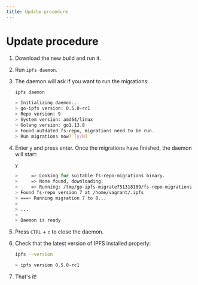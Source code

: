 ```yaml
---
title: Update procedure
---
```


# Update procedure

1. Download the new build and run it.
2. Run `ipfs daemon`.
3. The daemon will ask if you want to run the migrations:

   ```bash
   ipfs daemon

   > Initializing daemon...
   > go-ipfs version: 0.5.0-rc1
   > Repo version: 9
   > System version: amd64/linux
   > Golang version: go1.13.8
   > Found outdated fs-repo, migrations need to be run.
   > Run migrations now? [y/N]
   ```

4. Enter `y` and press enter. Once the migrations have finished, the daemon will start:

   ```bash
   y

   >     => Looking for suitable fs-repo-migrations binary.
   >     => None found, downloading.
   >     => Running: /tmp/go-ipfs-migrate751318189/fs-repo-migrations -to 9 -y
   > Found fs-repo version 7 at /home/vagrant/.ipfs
   > ===> Running migration 7 to 8...
   >
   > ...
   >
   > Daemon is ready
   ```

5. Press `CTRL` + `c` to close the daemon.
6. Check that the latest version of IPFS installed properly:

   ```bash
   ipfs --version

   > ipfs version 0.5.0-rc1
   ```

7. That's it!